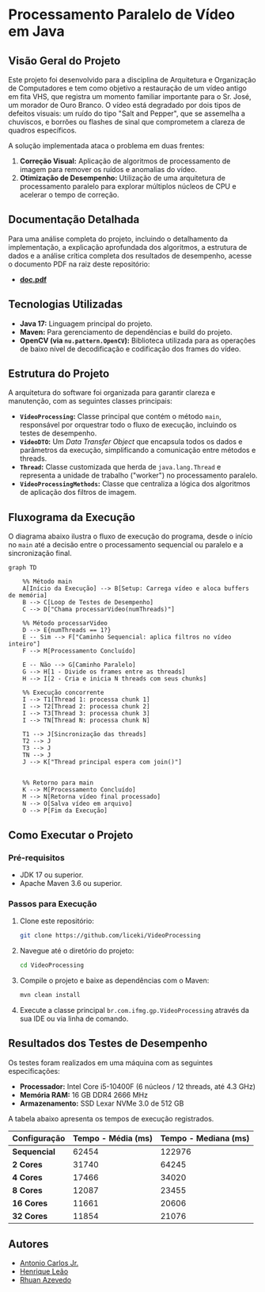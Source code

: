 # **Processamento Paralelo de Vídeo em Java**

## **Visão Geral do Projeto**

Este projeto foi desenvolvido para a disciplina de Arquitetura e Organização de Computadores e tem como objetivo a restauração de um vídeo antigo em fita VHS, que registra um momento familiar importante para o Sr. José, um morador de Ouro Branco. O vídeo está degradado por dois tipos de defeitos visuais: um ruído do tipo "Salt and Pepper", que se assemelha a chuviscos, e borrões ou flashes de sinal que comprometem a clareza de quadros específicos.

A solução implementada ataca o problema em duas frentes:

1.  **Correção Visual:** Aplicação de algoritmos de processamento de imagem para remover os ruídos e anomalias do vídeo.
2.  **Otimização de Desempenho:** Utilização de uma arquitetura de processamento paralelo para explorar múltiplos núcleos de CPU e acelerar o tempo de correção.

## **Documentação Detalhada**

Para uma análise completa do projeto, incluindo o detalhamento da implementação, a explicação aprofundada dos algoritmos, a estrutura de dados e a análise crítica completa dos resultados de desempenho, acesse o documento PDF na raiz deste repositório:

  * **[doc.pdf](https://github.com/liceki/VideoProcessing/blob/main/doc.pdf)**

## **Tecnologias Utilizadas**

  * **Java 17:** Linguagem principal do projeto.
  * **Maven:** Para gerenciamento de dependências e build do projeto.
  * **OpenCV (via `nu.pattern.OpenCV`):** Biblioteca utilizada para as operações de baixo nível de decodificação e codificação dos frames do vídeo.

## **Estrutura do Projeto**

A arquitetura do software foi organizada para garantir clareza e manutenção, com as seguintes classes principais:

  * **`VideoProcessing`:** Classe principal que contém o método `main`, responsável por orquestrar todo o fluxo de execução, incluindo os testes de desempenho.
  * **`VideoDTO`:** Um *Data Transfer Object* que encapsula todos os dados e parâmetros da execução, simplificando a comunicação entre métodos e threads.
  * **`Thread`:** Classe customizada que herda de `java.lang.Thread` e representa a unidade de trabalho ("worker") no processamento paralelo.
  * **`VideoProcessingMethods`:** Classe que centraliza a lógica dos algoritmos de aplicação dos filtros de imagem.

## **Fluxograma da Execução**

O diagrama abaixo ilustra o fluxo de execução do programa, desde o início no `main` até a decisão entre o processamento sequencial ou paralelo e a sincronização final.

```mermaid
graph TD

    %% Método main
    A[Início da Execução] --> B[Setup: Carrega vídeo e aloca buffers de memória]
    B --> C[Loop de Testes de Desempenho]
    C --> D["Chama processarVideo(numThreads)"]

    %% Método processarVideo
    D --> E{numThreads == 1?}
    E -- Sim --> F["Caminho Sequencial: aplica filtros no vídeo inteiro"]
    F --> M[Processamento Concluído]

    E -- Não --> G[Caminho Paralelo]
    G --> H[1 - Divide os frames entre as threads]
    H --> I[2 - Cria e inicia N threads com seus chunks]

    %% Execução concorrente
    I --> T1[Thread 1: processa chunk 1]
    I --> T2[Thread 2: processa chunk 2]
    I --> T3[Thread 3: processa chunk 3]
    I --> TN[Thread N: processa chunk N]

    T1 --> J[Sincronização das threads]
    T2 --> J
    T3 --> J
    TN --> J
    J --> K["Thread principal espera com join()"]


    %% Retorno para main
    K --> M[Processamento Concluído]
    M --> N[Retorna vídeo final processado]
    N --> O[Salva vídeo em arquivo]
    O --> P[Fim da Execução]
```

## **Como Executar o Projeto**

### **Pré-requisitos**

  * JDK 17 ou superior.
  * Apache Maven 3.6 ou superior.

### **Passos para Execução**

1.  Clone este repositório:
    ```bash
    git clone https://github.com/liceki/VideoProcessing
    ```
2.  Navegue até o diretório do projeto:
    ```bash
    cd VideoProcessing
    ```
3.  Compile o projeto e baixe as dependências com o Maven:
    ```bash
    mvn clean install
    ```
4.  Execute a classe principal `br.com.ifmg.gp.VideoProcessing` através da sua IDE ou via linha de comando.

## **Resultados dos Testes de Desempenho**

Os testes foram realizados em uma máquina com as seguintes especificações:

  * **Processador:** Intel Core i5-10400F (6 núcleos / 12 threads, até 4.3 GHz)
  * **Memória RAM:** 16 GB DDR4 2666 MHz
  * **Armazenamento:** SSD Lexar NVMe 3.0 de 512 GB

A tabela abaixo apresenta os tempos de execução registrados.

| Configuração | Tempo - Média (ms) | Tempo - Mediana (ms) |
| :--- | :--- | :--- |
| **Sequencial** | 62454 | 122976 |
| **2 Cores** | 31740 | 64245 |
| **4 Cores** | 17466 | 34020 |
| **8 Cores** | 12087 | 23455 |
| **16 Cores**| 11661 | 20606 |
| **32 Cores**| 11854 | 21076 |


## **Autores**

  * [Antonio Carlos Jr.](https://github.com/antonio-carlosjr)
  * [Henrique Leão](https://github.com/liceki)
  * [Rhuan Azevedo](https://github.com/RhuanAzevedo)

